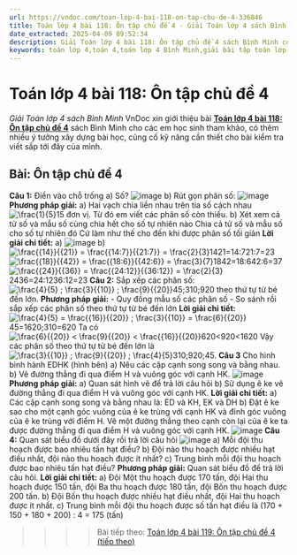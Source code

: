 ```yaml
---
url: https://vndoc.com/toan-lop-4-bai-118-on-tap-chu-de-4-336846
title: Toán lớp 4 bài 118: Ôn tập chủ đề 4 - Giải Toán lớp 4 sách Bình Minh - VnDoc.com
date_extracted: 2025-04-09 09:52:34
description: Giải Toán lớp 4 bài 118: Ôn tập chủ đề 4 sách Bình Minh có hướng dẫn giải chi tiết các câu hỏi trong SGK Toán lớp 4 Bình Minh.
keywords: toán lớp 4,toán 4,toán lớp 4 Bình Minh,giải bài tập toán lớp 4 Bình Minh,giải toán lớp 4 Bình Minh,toán lớp 4 sách Bình Minh,toán 4 Bình Minh,giải sách toán lớp 4 Bình Minh,Toán lớp 4 Bài 118 Ôn tập chủ đề 4,giải toán 4 bài 118
---
```


# Toán lớp 4 bài 118: Ôn tập chủ đề 4
 _Giải Toán lớp 4 sách Bình Minh_
VnDoc xin giới thiệu bài [**Toán lớp 4 bài 118: Ôn tập chủ đề 4**](<https://vndoc.com/toan-lop-4-bai-118-on-tap-chu-de-4-336846>) sách Bình Minh cho các em học sinh tham khảo, có thêm nhiều ý tưởng xây dựng bài học, củng cố kỹ năng cần thiết cho bài kiểm tra viết sắp tới đây của mình.
## Bài: Ôn tập chủ đề 4
**Câu 1:** Điền vào chỗ trống
a\) Số?
![image](https://i.vdoc.vn/data/image/2025/02/22/20-12.png)
b\) Rút gọn phân số:
![image](https://i.vdoc.vn/data/image/2025/02/22/20-13.png)
**Phương pháp giải:**
a\) Hai vạch chia liền nhau trên tia số cách nhau ![\\frac{1}{5}](https://i.vdoc.vn/data/image/blank.png)15 đơn vị. Từ đó em viết các phân số còn thiếu.
b\) Xét xem cả tử số và mẫu số cùng chia hết cho số tự nhiên nào
Chia cả tử số và mẫu số cho số tự nhiên đó
Cứ làm như thế cho đến khi được phân số tối giản
**Lời giải chi tiết:**
a\)
![image](https://i.vdoc.vn/data/image/2025/02/22/20-14.png)
b\) ![\\frac{{14}}{{21}} = \\frac{{14:7}}{{21:7}} = \\frac{2}{3}](https://i.vdoc.vn/data/image/blank.png)1421=14:721:7=23
![\\frac{{18}}{{42}} = \\frac{{18:6}}{{42:6}} = \\frac{3}{7}](https://i.vdoc.vn/data/image/blank.png)1842=18:642:6=37
![\\frac{{24}}{{36}} = \\frac{{24:12}}{{36:12}} = \\frac{2}{3}](https://i.vdoc.vn/data/image/blank.png)2436=24:1236:12=23
**Câu 2:** Sắp xếp các phân số: ![\\frac{4}{5} ; \\frac{3}{{10}} ; \\frac{9}{{20}}](https://i.vdoc.vn/data/image/blank.png)45;310;920 theo thứ tự từ bé đến lớn.
**Phương pháp giải:**
\- Quy đồng mẫu số các phân số
\- So sánh rồi sắp xếp các phân số theo thứ tự từ bé đến lớn
**Lời giải chi tiết:**
![\\frac{4}{5} = \\frac{{16}}{{20}} ; \\frac{3}{{10}} = \\frac{6}{{20}}](https://i.vdoc.vn/data/image/blank.png) 45=1620;310=620
Ta có ![\\frac{6}{{20}} < \\frac{9}{{20}} < \\frac{{16}}{{20}}](https://i.vdoc.vn/data/image/blank.png)620<920<1620
Vậy các phân số theo thứ tự từ bé đến lớn là ![\\frac{3}{{10}} ; \\frac{9}{{20}} ; \\frac{4}{5}](https://i.vdoc.vn/data/image/blank.png)310;920;45.
**Câu 3**
Cho hình bình hành EDHK \(hình bên\)
a\) Nêu các cặp cạnh song song và bằng nhau.
b\) Vẽ đường thẳng đi qua điểm H và vuông góc với cạnh HK.
![image](https://i.vdoc.vn/data/image/2025/02/22/20-15.png)
**Phương pháp giải:**
a\) Quan sát hình vẽ để trả lời câu hỏi
b\) Sử dụng ê ke vẽ đường thẳng đi qua điểm H và vuông góc với cạnh HK.
**Lời giải chi tiết:**
a\) Các cặp cạnh song song và bằng nhau là: ED và KH, EK và DH
b\) Đặt ê ke sao cho một cạnh góc vuông của ê ke trùng với cạnh HK và đỉnh góc vuông của ê ke trùng với điểm H.
Vẽ một đường thẳng theo cạnh còn lại của ê ke ta được đường thẳng đi qua điểm H và vuông góc với cạnh HK.
![image](https://i.vdoc.vn/data/image/2025/02/22/20-16.png)
**Câu 4:** Quan sát biểu đồ dưới đây rồi trả lời câu hỏi
![image](https://i.vdoc.vn/data/image/2025/02/22/20-17.png)
a\) Mỗi đội thu hoạch được bao nhiêu tấn hạt điều?
b\) Đội nào thu hoạch được nhiều hạt điều nhất, đội nào thu hoạch được ít nhất?
c\) Trung bình mỗi đội thu hoạch được bao nhiêu tấn hạt điều?
**Phương pháp giải:**
Quan sát biểu đồ để trả lời câu hỏi.
**Lời giải chi tiết:**
a\) Đội Một thu hoạch được 170 tấn, đội Hai thu hoạch được 150 tấn, đội Ba thu hoạch được 180 tấn, đội Bốn thu hoạch được 200 tấn.
b\) Đội Bốn thu hoạch được nhiều hạt điều nhất, đội Hai thu hoạch được ít nhất.
c\) Trung bình mỗi đội thu hoạch được số tấn hạt điều là \(170 + 150 + 180 + 200\) : 4 = 175 \(tấn\)
>>>> Bài tiếp theo: [Toán lớp 4 bài 119: Ôn tập chủ đề 4 \(tiếp theo\)](<https://vndoc.com/toan-lop-4-bai-119-on-tap-chu-de-4-tiep-theo-336851>)
